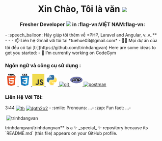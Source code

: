 <h1 align="center">Xin Chào, Tôi là văn <a href="https://www.facebook.com/profile.php?id=100029250073046"><img src="https://media.giphy.com/media/hvRJCLFzcasrR4ia7z/giphy.gif" width="25px"></a></h1>
<h3 align="center">Fresher Developer <img src="https://media.giphy.com/media/26AHONQ79FdWZhAI0/giphy.gif" width="25px"> in :flag-vn:VIỆT NAM:flag-vn:</h3>
- :speech_balloon: Hãy giúp tôi thêm về *PHP, Laravel and Angular, v..v..**
- - - 📫 Liên hệ Gmail với tôi tại *tuehue03@gmail.com*
- 👨‍💻 Mọi dự án của tôi đều có tại [tr](https://github.com/trinhdangvan)
Here are some ideas to get you started:
- 🔭 I’m currently working on CodeGym
<h3 align="left">Ngôn ngữ và công cụ sử dụng :</h3>
<p align="left">
    <a href="https://www.w3.org/html/" target="_blank"> <img src="https://raw.githubusercontent.com/devicons/devicon/master/icons/html5/html5-original-wordmark.svg" alt="html5" width="40" height="40"/> </a>
    <a href="https://www.w3schools.com/css/" target="_blank"> <img src="https://raw.githubusercontent.com/devicons/devicon/master/icons/css3/css3-original-wordmark.svg" alt="css3" width="40" height="40"/> </a>
    <a href="https://developer.mozilla.org/en-US/docs/Web/JavaScript" target="_blank"> <img src="https://raw.githubusercontent.com/devicons/devicon/master/icons/javascript/javascript-original.svg" alt="javascript" width="40" height="40"/> </a>
    <a href="https://www.python.org" target="_blank"> <img src="https://raw.githubusercontent.com/devicons/devicon/master/icons/python/python-original.svg" alt="python" width="40" height="40"/> </a>
      <a href="https://git-scm.com/" target="_blank"> <img src="https://www.vectorlogo.zone/logos/git-scm/git-scm-icon.svg" alt="git" width="40" height="40"/> </a>
  <a href="https://www.php.net" target="_blank"> <img src="https://raw.githubusercontent.com/devicons/devicon/master/icons/php/php-original.svg" alt="php" width="40" height="40"/> </a> 
  <a href="https://postman.com" target="_blank"> <img src="https://www.vectorlogo.zone/logos/getpostman/getpostman-icon.svg" alt="postman" width="40" height="40"/> </a>  
  </p>
 <h3 align="left">Liên Hệ Với Tôi:</h3>
<p align="left">
3:44
<a href="https://www.facebook.com/profile.php?id=100029250073046" target="blank"><img align="center" src="https://cdn.jsdelivr.net/npm/simple-icons@3.0.1/icons/facebook.svg" alt="th" height="30" width="40" /></a>
<a href="https://www.instagram.com/van13072002//" target="blank"><img align="center" src="https://cdn.jsdelivr.net/npm/simple-icons@3.0.1/icons/instagram.svg" alt="dgth2o2" height="30" width="40" /></a>
- :smile: Pronouns: ...- :zap: Fun fact: ...- <p>&nbsp;<img align="center" src="https://github-readme-stats.vercel.app/api?username=trinhdangvan&show_icons=true&locale=en" alt="trinhdangvan" /></p>
trinhdangvan/trinhdangvan** is a ✨ _special_ ✨ repository because its `README.md` (this file) appears on your GitHub profile.
